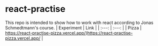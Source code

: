 # react-practise
This repo is intended to show how to work with react according to Jonas Schmedtmann's course.
| Experiment | Link  | 
| :---:   | :---: |
| Pizza | https://react-practise-pizza.vercel.app/)https://react-practise-pizza.vercel.app/   |
